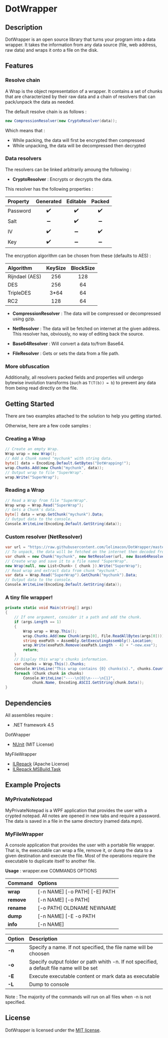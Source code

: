
# DotWrapper


## Description

DotWrapper is an open source library that turns your program into a data wrapper. It takes the information from any data source (file, web address, raw data) and wraps it onto a file on the disk.


## Features

### Resolve chain

A Wrap is the object representation of a wrapper. It contains a set of chunks that are characterized by their raw data and a chain of resolvers that can pack/unpack the data as needed.

The default resolve chain is as follows :

```csharp
new CompressionResolver(new CryptoResolver(data));
```

Which means that :
- While packing, the data will first be encrypted then compressed
- While unpacking, the data will be decompressed then decrypted

### Data resolvers

The resolvers can be linked arbitrarily amoung the following :

- **CryptoResolver** : Encrypts or decrypts the data.

This resolver has the following properties :

| Property |      Generated     |       Editable     |       Packed       |
|:-------- |:------------------:|:------------------:|:------------------:|
| Password | :heavy_check_mark: | :heavy_check_mark: | :heavy_check_mark: |
| Salt     | :heavy_minus_sign: | :heavy_check_mark: | :heavy_minus_sign: |
| IV       | :heavy_check_mark: | :heavy_minus_sign: | :heavy_check_mark: |
| Key      | :heavy_check_mark: | :heavy_minus_sign: | :heavy_minus_sign: |

The encryption algorithm can be chosen from these (defaults to AES) :

| Algorithm      | KeySize | BlockSize |
|:-------------- |:-------:|:---------:|
| Rijndael (AES) |   256   |    128    |
| DES            |   256   |    64     |
| TripleDES      |  3*64   |    64     |
| RC2            |   128   |    64     |

- **CompressionResolver** : The data will be compressed or decompressed using gzip.

- **NetResolver** : The data will be fetched on internet at the given address. This resolver has, obviously, no way of editing back the source.

- **Base64Resolver** : Will convert a data to/from Base64.

- **FileResolver** : Gets or sets the data from a file path.

### More obfuscation

Additionally, all resolvers packed fields and properties will undergo bytewise involution transforms (such as `T(T(b)) = b`) to prevent any data from being read directly on the file.


## Getting Started

There are two examples attached to the solution to help you getting started.

Otherwise, here are a few code samples :

### Creating a Wrap

```csharp
// Create an empty Wrap.
Wrap wrap = new Wrap();
// Add a Chunk named "mychunk" with string data.
byte[] data = Encoding.Default.GetBytes("DotWrapping!");
wrap.Chunks.Add(new Chunk("mychunk", data));
// Output wrap to file "SuperWrap".
wrap.Write("SuperWrap");
```

### Reading a Wrap

```csharp
// Read a Wrap from file "SuperWrap".
Wrap wrap = Wrap.Read("SuperWrap");
// Gets a Chunk's data.
byte[] data = wrap.GetChunk("mychunk").Data;
// Output data to the console.
Console.WriteLine(Encoding.Default.GetString(data));
```

### Custom resolver (NetResolver)

```csharp
var url = "https://raw.githubusercontent.com/lelimacon/DotWrapper/master/DotWrapper.Test/TestFiles/myBase64message.txt";
// To unpack, the data will be fetched on the internet then decoded from base64.
var chunk = new Chunk("mychunk", new NetResolver(url, new Base64Resolver()));
// Create wrap and save it to a file named "SuperWrap".
new Wrap(null, new List<Chunk> { chunk }).Write("SuperWrap");
// Read wrap and extract data from chunk "mychunk".
var data = Wrap.Read("SuperWrap").GetChunk("mychunk").Data;
// Output data to the console.
Console.WriteLine(Encoding.Default.GetString(data));
```

### A tiny file wrapper!

```csharp
private static void Main(string[] args)
{
	// If one argument, consider it a path and add the chunk.
	if (args.Length == 1)
	{
		Wrap wrap = Wrap.This();
		wrap.Chunks.Add(new Chunk(args[0], File.ReadAllBytes(args[0])));
		string exePath = Assembly.GetExecutingAssembly().Location;
		wrap.Write(exePath.Remove(exePath.Length - 4) + "-new.exe");
		return;
	}
	// Display this wrap's chunks information.
	var chunks = Wrap.This().Chunks;
	Console.WriteLine("This wrap contains {0} chunks(s).", chunks.Count);
	foreach (Chunk chunk in chunks)
		Console.WriteLine("----\n{0}\n----\n{1}",
			chunk.Name, Encoding.ASCII.GetString(chunk.Data));
}
```


## Dependencies

All assemblies require :
- .NET framework 4.5

DotWrapper
- [NUnit](http://www.nunit.org/) (MIT License)

MyFileWrapper
- [ILRepack](https://github.com/gluck/il-repack) (Apache License)
- [ILRepack.MSBuild.Task](https://github.com/peters/ILRepack.MSBuild.Task)


## Example Projects

### MyPrivateNotepad

MyPrivateNotepad is a WPF application that provides the user with a crypted notepad. All notes are opened in new tabs and require a password.
The data is saved in a file in the same directory (named data.mpn).

### MyFileWrapper

A console application that provides the user with a portable file wrapper.
That is, the executable can wrap a file, remove it, or dump the data to a given destination and execute the file.
Most of the operations require the executable to duplicate itself to another file.

**Usage** : wrapper.exe COMMANDS OPTIONS

| Command    | Options                       |
|:---------- |:----------------------------- |
| **wrap**   | [-n NAME] [-o PATH] [-E] PATH |
| **remove** | [-n NAME] [-o PATH]           |
| **rename** | [-o PATH] OLDNAME NEWNAME     |
| **dump**   | [-n NAME] [-E -o PATH | -L]   |
| **info**   | [-n NAME]                     |

| Option | Description |
|:------ |:----------- |
| **-n** | Specify a name. If not specified, the file name will be choosen |
| **-o** | Specify output folder or path whith -n. If not specified, a default file name will be set |
| **-E** | Execute executable content or mark data as executable |
| **-L** | Dump to console |

Note : The majority of the commands will run on all files when -n is not specified.

## License

DotWrapper is licensed under the [MIT license](https://github.com/lelimacon/DotWrapper/blob/master/LICENSE.txt).
